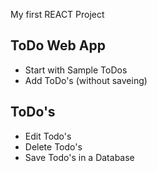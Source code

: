 My first REACT Project

## ToDo Web App

- Start with Sample ToDos
- Add ToDo's (without saveing)


## ToDo's
- Edit Todo's
- Delete Todo's
- Save Todo's in a Database

